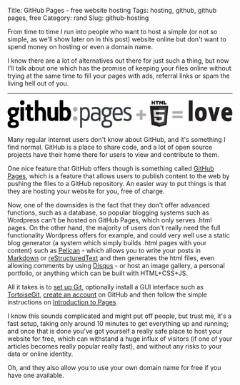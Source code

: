 Title: GitHub Pages - free website hosting
Tags: hosting, github, github pages, free
Category: rand
Slug: github-hosting

From time to time I run into people who want to host a simple (or not so simple, as we'll show later on in this post) website online but don't want to spend money on hosting or even a domain name.

I know there are a lot of alternatives out there for just such a thing, but now I'll talk about one which has the promise of keeping your files online without trying at the same time to fill your pages with ads, referral links or spam the living hell out of you.

***

![GitHub + html = love](/images/github_pages_hosting.png)

Many regular internet users don't know about GitHub, and it's something I find normal. GitHub is a place to share code, and a lot of open source projects have their home there for users to view and contribute to them.

One nice feature that GitHub offers though is something called [GitHub Pages](http://pages.github.com/), which is a feature that allows users to publish content to the web by pushing the files to a GitHub repository. An easier way to put things is that they are hosting your website for you, free of charge.

Now, one of the downsides is the fact that they don't offer advanced functions, such as a database, so popular blogging systems such as Wordpress can't be hosted on GitHub Pages, which only serves .html pages. On the other hand, the majority of users don't really need the full functionality Wordpress offers for example, and could very well use a static blog generator (a system which simply builds .html pages with your content) such as [Pelican](http://readthedocs.org/docs/pelican/en/2.7.2/) - which allows you to write your posts in [Markdown](http://daringfireball.net/projects/markdown/) or [reStructuredText](http://docutils.sourceforge.net/rst.html) and then generates the html files, even allowing comments by using [Disqus](http://disqus.com) - or host an image gallery, a personal portfolio, or anything which can be built with HTML+CSS+JS.

All it takes is to [set up Git](http://help.github.com/win-set-up-git/), optionally install a GUI interface such as [TortoiseGit](http://code.google.com/p/tortoisegit/),  [create an account](https://github.com/signup/free) on GitHub and then follow the simple instructions on [Introduction to Pages](http://pages.github.com/).

I know this sounds complicated and might put off people, but trust me, it's a fast setup, taking only around 10 minutes to get everything up and running; and once that is done you've got yourself a really safe place to host your website for free, which can withstand a huge influx of visitors (if one of your articles becomes really popular really fast), and without any risks to your data or online identity.

Oh, and they also allow you to use your own domain name for free if you have one available.